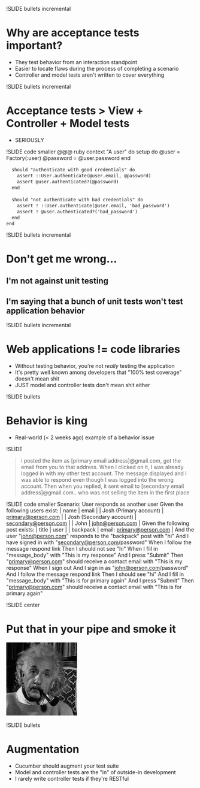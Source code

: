 !SLIDE bullets incremental
# Why are acceptance tests important?
* They test behavior from an interaction standpoint
* Easier to locate flaws during the process of completing a scenario
* Controller and model tests aren't written to cover everything

!SLIDE bullets incremental
# Acceptance tests > View + Controller + Model tests
* SERIOUSLY

!SLIDE code smaller
    @@@ ruby
    context "A user" do
      setup do
        @user     = Factory(:user)
        @password = @user.password
      end

      should "authenticate with good credentials" do
        assert ::User.authenticate(@user.email, @password)
        assert @user.authenticated?(@password)
      end

      should "not authenticate with bad credentials" do
        assert ! ::User.authenticate(@user.email, 'bad_password')
        assert ! @user.authenticated?('bad_password')
      end
    end

!SLIDE bullets incremental
# Don't get me wrong...
## I'm not against unit testing
## I'm saying that a bunch of unit tests won't test application behavior

!SLIDE bullets incremental
# Web applications != code libraries
* Without testing behavior, you're not _really_ testing the application
* It's pretty well known among developers that "100% test coverage" doesn't mean shit
* JUST model and controller tests don't mean shit either

!SLIDE bullets
# Behavior is king
* Real-world (&lt; 2 weeks ago) example of a behavior issue

!SLIDE
> i posted the item as [primary email address]@gmail.com, got the email from you to that address. When I clicked on it, I was already logged in with my other test account. The message displayed and I was able to respond even though I was logged into the wrong account. Then when you replied, it sent email to [secondary email address]@gmail.com.. who was not selling the item in the first place

!SLIDE code smaller
    Scenario: User responds as another user
      Given the following users exist:
        | name                     | email                |
        | Josh (Primary account)   | primary@person.com   |
        | Josh (Secondary account) | secondary@person.com |
        | John                     | john@person.com      |
      Given the following post exists:
        | title    | user                      |
        | backpack | email: primary@person.com |
      And the user "john@person.com" responds to the "backpack" post with "hi"
      And I have signed in with "secondary@person.com/password"
      When I follow the message respond link
      Then I should not see "hi"
      When I fill in "message_body" with "This is my response"
      And I press "Submit"
      Then "primary@person.com" should receive a contact email with "This is my response"
      When I sign out
      And I sign in as "john@person.com/password"
      And I follow the message respond link
      Then I should see "hi"
      And I fill in "message_body" with "This is for primary again"
      And I press "Submit"
      Then "primary@person.com" should receive a contact email with "This is for primary again"

!SLIDE center
# Put that in your pipe and smoke it
![Pipe](pipe.jpg)

!SLIDE bullets
# Augmentation
* Cucumber should augment your test suite
* Model and controller tests are the "in" of outside-in development
* I rarely write controller tests if they're RESTful

